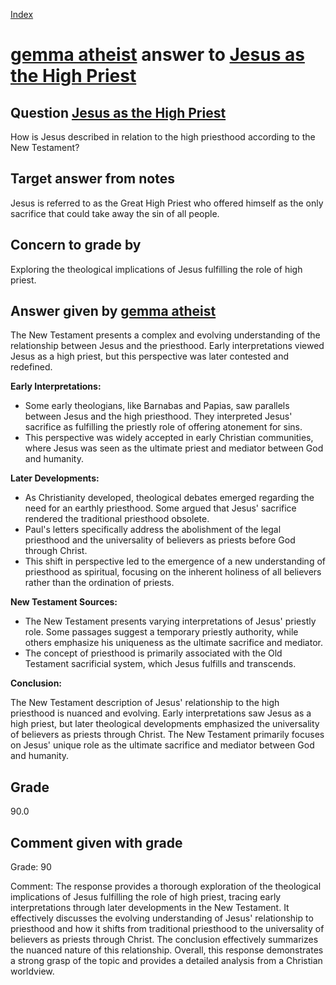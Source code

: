 
[Index](../../index.md)
# [gemma atheist](../../answering_models/gemma_atheist.md) answer to [Jesus as the High Priest](../../questions/Jesus_as_the_High_Priest.md)

## Question [Jesus as the High Priest](../../questions/Jesus_as_the_High_Priest.md)
How is Jesus described in relation to the high priesthood according to the New Testament?

## Target answer from notes
Jesus is referred to as the Great High Priest who offered himself as the only sacrifice that could take away the sin of all people.

## Concern to grade by
Exploring the theological implications of Jesus fulfilling the role of high priest.

## Answer given by [gemma atheist](../../answering_models/gemma_atheist.md)
The New Testament presents a complex and evolving understanding of the relationship between Jesus and the priesthood. Early interpretations viewed Jesus as a high priest, but this perspective was later contested and redefined.

**Early Interpretations:**

* Some early theologians, like Barnabas and Papias, saw parallels between Jesus and the high priesthood. They interpreted Jesus' sacrifice as fulfilling the priestly role of offering atonement for sins.
* This perspective was widely accepted in early Christian communities, where Jesus was seen as the ultimate priest and mediator between God and humanity.

**Later Developments:**

* As Christianity developed, theological debates emerged regarding the need for an earthly priesthood. Some argued that Jesus' sacrifice rendered the traditional priesthood obsolete.
* Paul's letters specifically address the abolishment of the legal priesthood and the universality of believers as priests before God through Christ.
* This shift in perspective led to the emergence of a new understanding of priesthood as spiritual, focusing on the inherent holiness of all believers rather than the ordination of priests.

**New Testament Sources:**

* The New Testament presents varying interpretations of Jesus' priestly role. Some passages suggest a temporary priestly authority, while others emphasize his uniqueness as the ultimate sacrifice and mediator.
* The concept of priesthood is primarily associated with the Old Testament sacrificial system, which Jesus fulfills and transcends.

**Conclusion:**

The New Testament description of Jesus' relationship to the high priesthood is nuanced and evolving. Early interpretations saw Jesus as a high priest, but later theological developments emphasized the universality of believers as priests through Christ. The New Testament primarily focuses on Jesus' unique role as the ultimate sacrifice and mediator between God and humanity.

## Grade
90.0

## Comment given with grade
Grade: 90

Comment: The response provides a thorough exploration of the theological implications of Jesus fulfilling the role of high priest, tracing early interpretations through later developments in the New Testament. It effectively discusses the evolving understanding of Jesus' relationship to priesthood and how it shifts from traditional priesthood to the universality of believers as priests through Christ. The conclusion effectively summarizes the nuanced nature of this relationship. Overall, this response demonstrates a strong grasp of the topic and provides a detailed analysis from a Christian worldview.
